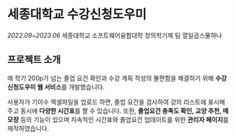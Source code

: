 # 세종대학교 수강신청도우미
_2022.09~2023.06_
세종대학교 소프트웨어융합대학 창의학기제 팀 열일곱스물하나

## 프로젝트 소개
매 학기 200p가 넘는 졸업 요건 확인과 수강 계획 작성의 불편함을 해결하기 위해 **수강신청도우미 웹 서비스**를 개발했습니다. 

사용자가 기이수 엑셀파일을 업로드 하면, 졸업 요건을 검사하여 강의 리스트에 표시해주고 동시에 **다양한 시간표**를 짤 수 있습니다. 
또한, **졸업요건 충족도 확인, 교양 추천, 메모장** 등의 기능이 있으며 지속적인 시간표와 졸업요건 업데이트를 위한 **관리자 페이지**를 제작하였습니다.
